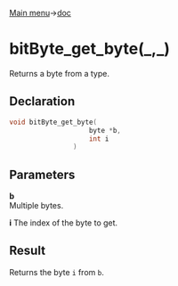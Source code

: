 [Main menu](../../Readme.md)->[doc](../bitByte-doc.md)

# bitByte_get_byte(\_,\_)

Returns a byte from a type.

## **Declaration**

```C
void bitByte_get_byte(
                    byte *b,
                    int i
                )
```

## **Parameters**
**b**  
Multiple bytes.

**i**
The index of the byte to get.

## **Result**
Returns the byte `i` from `b`.
